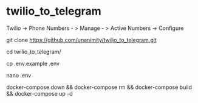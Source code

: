 # twilio_to_telegram

Twilio -> Phone Numbers - > Manage - > Active Numbers -> Configure


git clone https://github.com/unanimity/twilio_to_telegram.git

cd twilio_to_telegram/

cp .env.example .env

nano .env 

docker-compose down && docker-compose rm && docker-compose build && docker-compose up -d

